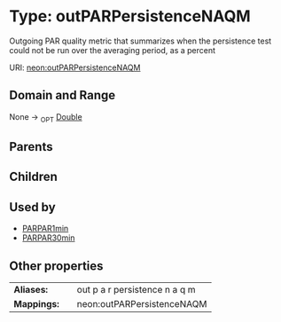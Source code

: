 
# Type: outPARPersistenceNAQM


Outgoing PAR quality metric that summarizes when the persistence test could not be run over the averaging period, as a percent

URI: [neon:outPARPersistenceNAQM](https://data.neonscience.org/outPARPersistenceNAQM)


## Domain and Range

None ->  <sub>OPT</sub> [Double](types/Double.md)

## Parents


## Children


## Used by

 * [PARPAR1min](PARPAR1min.md)
 * [PARPAR30min](PARPAR30min.md)

## Other properties

|  |  |  |
| --- | --- | --- |
| **Aliases:** | | out p a r persistence n a q m |
| **Mappings:** | | neon:outPARPersistenceNAQM |

